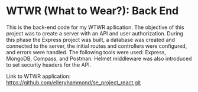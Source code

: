 # WTWR (What to Wear?): Back End

This is the back-end code for my WTWR apllication. The objective of this project was to create a server with an API and user authorization. During this phase the Express project was built, a database was created and connected to the server, the initial routes and controllers were configured, and errors were handled. The following tools were used: Express, MongoDB, Compass, and Postman. Helmet middleware was also introduced to set security headers for the API.

Link to WTWR application: https://github.com/elleryhammond/se_project_react.git
